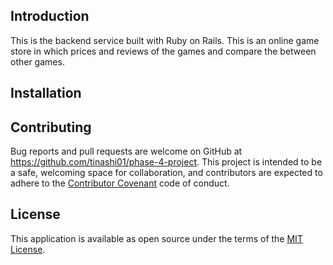 ## Introduction
This is the backend service built with Ruby on Rails. This is an online game store in which prices and reviews of the games and compare the between other games.

## Installation
<!-- First execute to download dependencies:
    
    $ bundle install -->


## Contributing

Bug reports and pull requests are welcome on GitHub at https://github.com/tinashi01/phase-4-project. This project is intended to be a safe, welcoming space for collaboration, and contributors are expected to adhere to the [Contributor Covenant](contributor-covenant.org) code of conduct.

## License

This application is available as open source under the terms of the [MIT License](http://opensource.org/licenses/MIT).
